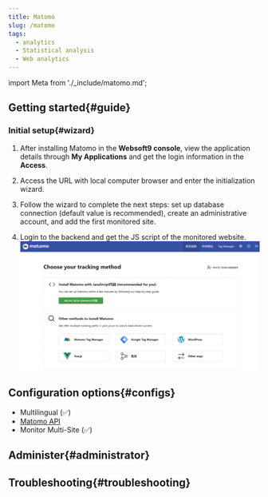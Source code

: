 ```yaml
---
title: Matomo
slug: /matomo
tags:
  - analytics
  - Statistical analysis
  - Web analytics
---
```


import Meta from './_include/matomo.md';

<Meta name="meta" />

## Getting started{#guide}

### Initial setup{#wizard}

1. After installing Matomo in the **Websoft9 console**, view the application details through **My Applications** and get the login information in the **Access**.  

2. Access the URL with  local computer browser and enter the initialization wizard. 

3. Follow the wizard to complete the next steps: set up database connection (default value is recommended), create an administrative account, and add the first monitored site.
  
4. Login to the backend and get the JS script of the monitored website.
  ![](./assets//matomo-backend-websoft9.png)


## Configuration options{#configs}

- Multilingual (✅)
- [Matomo API](https://matomo.org/guide/apis/)
- Monitor Multi-Site (✅)

## Administer{#administrator}

## Troubleshooting{#troubleshooting}

